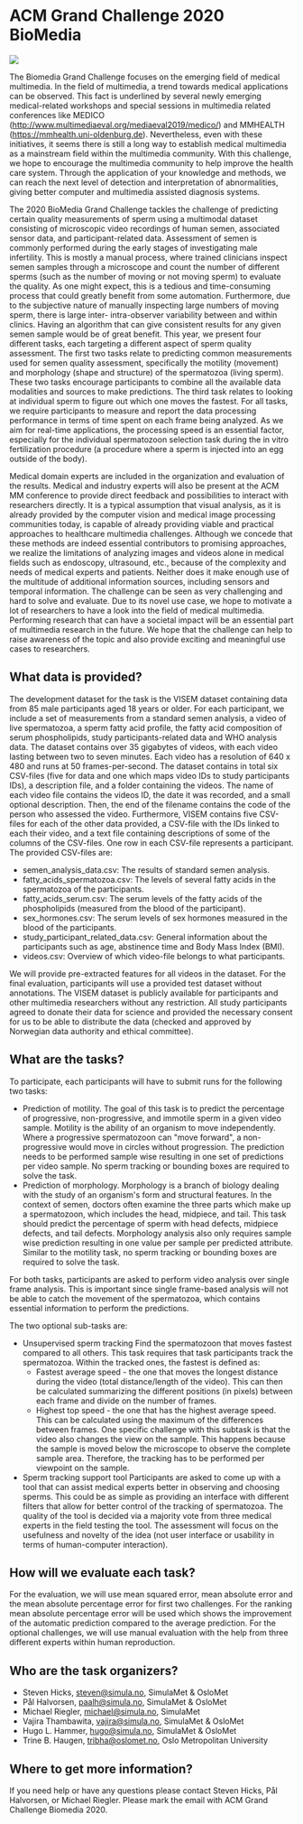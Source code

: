# ACM Grand Challenge 2020 BioMedia

![](https://raw.githubusercontent.com/simula/biomedia-2020/master/static/images/sperm.jpg?token=AD6YIMQSDC3UJJSHUQ2IQ7C6NY5PW)

The Biomedia Grand Challenge focuses on the emerging field of medical multimedia. In the field of multimedia, a trend towards medical applications can be observed. This fact is underlined by several newly emerging medical-related workshops and special sessions in multimedia related conferences like MEDICO (http://www.multimediaeval.org/mediaeval2019/medico/) and MMHEALTH (https://mmhealth.uni-oldenburg.de). Nevertheless, even with these initiatives, it seems there is still a long way to establish medical multimedia as a mainstream field within the multimedia community. With this challenge, we hope to encourage the multimedia community to help improve the health care system. Through the application of your knowledge and methods, we can reach the next level of detection and interpretation of abnormalities, giving better computer and multimedia assisted diagnosis systems.

The 2020 BioMedia Grand Challenge tackles the challenge of predicting certain quality measurements of sperm using a multimodal dataset consisting of microscopic video recordings of human semen, associated sensor data, and participant-related data. Assessment of semen is commonly performed during the early stages of investigating male infertility. This is mostly a manual process, where trained clinicians inspect semen samples through a microscope and count the number of different sperms (such as the number of moving or not moving sperm) to evaluate the quality. As one might expect, this is a tedious and time-consuming process that could greatly benefit from some automation. Furthermore, due to the subjective nature of manually inspecting large numbers of moving sperm, there is large inter- intra-observer variability between and within clinics. Having an algorithm that can give consistent results for any given semen sample would be of great benefit. This year, we present four different tasks, each targeting a different aspect of sperm quality assessment. The first two tasks relate to predicting common measurements used for semen quality assessment, specifically the motility (movement) and morphology (shape and structure) of the spermatozoa (living sperm). These two tasks encourage participants to combine all the available data modalities and sources to make predictions. The third task relates to looking at individual sperm to figure out which one moves the fastest. For all tasks, we require participants to measure and report the data processing performance in terms of time spent on each frame being analyzed. As we aim for real-time applications, the processing speed is an essential factor, especially for the individual spermatozoon selection task during the in vitro fertilization procedure (a procedure where a sperm is injected into an egg outside of the body).

Medical domain experts are included in the organization and evaluation of the results. Medical and industry experts will also be present at the ACM MM conference to provide direct feedback and possibilities to interact with researchers directly. It is a typical assumption that visual analysis, as it is already provided by the computer vision and medical image processing communities today, is capable of already providing viable and practical approaches to healthcare multimedia challenges. Although we concede that these methods are indeed essential contributors to promising approaches, we realize the limitations of analyzing images and videos alone in medical fields such as endoscopy, ultrasound, etc., because of the complexity and needs of medical experts and patients. Neither does it make enough use of the multitude of additional information sources, including sensors and temporal information. The challenge can be seen as very challenging and hard to solve and evaluate. Due to its novel use case, we hope to motivate a lot of researchers to have a look into the field of medical multimedia. Performing research that can have a societal impact will be an essential part of multimedia research in the future. We hope that the challenge can help to raise awareness of the topic and also provide exciting and meaningful use cases to researchers.


## What data is provided?
The development dataset for the task is the VISEM dataset containing data from 85 male participants aged 18 years or older. For each participant, we include a set of measurements from a standard semen analysis, a video of live spermatozoa, a sperm fatty acid profile, the fatty acid composition of serum phospholipids, study participants-related data and WHO analysis data. The dataset contains over 35 gigabytes of videos, with each video lasting between two to seven minutes. Each video has a resolution of 640 x 480 and runs at 50 frames-per-second. The dataset contains in total six CSV-files (five for data and one which maps video IDs to study participants IDs), a description file, and a folder containing the videos. The name of each video file contains the videos ID, the date it was recorded, and a small optional description. Then, the end of the filename contains the code of the person who assessed the video. Furthermore, VISEM contains five CSV-files for each of the other data provided, a CSV-file with the IDs linked to each their video, and a text file containing descriptions of some of the columns of the CSV-files. One row in each CSV-file represents a participant. The provided CSV-files are:

* semen_analysis_data.csv: The results of standard semen analysis.
* fatty_acids_spermatozoa.csv: The levels of several fatty acids in the spermatozoa of the participants.
* fatty_acids_serum.csv: The serum levels of the fatty acids of the phospholipids (measured from the blood of the participant).
* sex_hormones.csv: The serum levels of sex hormones measured in the blood of the participants.
* study_participant_related_data.csv: General information about the participants such as age, abstinence time and Body Mass Index (BMI).
* videos.csv: Overview of which video-file belongs to what participants.

We will provide pre-extracted features for all videos in the dataset. For the final evaluation, participants will use a provided test dataset without annotations. The VISEM dataset is publicly available for participants and other multimedia researchers without any restriction. All study participants agreed to donate their data for science and provided the necessary consent for us to be able to distribute the data (checked and approved by Norwegian data authority and ethical committee).

## What are the tasks?
To participate, each participants will have to submit runs for the following two tasks:

* Prediction of motility. The goal of this task is to predict the percentage of progressive, non-progressive, and immotile sperm in a given video sample. Motility is the ability of an organism to move independently. Where a progressive spermatozoon can "move forward", a non-progressive would move in circles without progression. The prediction needs to be performed sample wise resulting in one set of predictions per video sample. No sperm tracking or bounding boxes are required to solve the task.
* Prediction of morphology. Morphology is a branch of biology dealing with the study of an organism's form and structural features. In the context of semen, doctors often examine the three parts which make up a spermatozoon, which includes the head, midpiece, and tail. This task should predict the percentage of sperm with head defects, midpiece defects, and tail defects. Morphology analysis also only requires sample wise prediction resulting in one value per sample per predicted attribute. Similar to the motility task, no sperm tracking or bounding boxes are required to solve the task.

For both tasks, participants are asked to perform video analysis over single frame analysis. This is important since single frame-based analysis will not be able to catch the movement of the spermatozoa, which contains essential information to perform the predictions.

The two optional sub-tasks are:

* Unsupervised sperm tracking Find the spermatozoon that moves fastest compared to all others. This task requires that task participants track the spermatozoa. Within the tracked ones, the fastest is defined as: 
    * Fastest average speed - the one that moves the longest distance during the video (total distance/length of the video). This can then be calculated summarizing the different positions (in pixels) between each frame and divide on the number of frames.
    * Highest top speed - the one that has the highest average speed. This can be calculated using the maximum of the differences between frames.
One specific challenge with this subtask is that the video also changes the view on the sample. This happens because the sample is moved below the microscope to observe the complete sample area. Therefore, the tracking has to be performed per viewpoint on the sample.
* Sperm tracking support tool Participants are asked to come up with a tool that can assist medical experts better in observing and choosing sperms. This could be as simple as providing an interface with different filters that allow for better control of the tracking of spermatozoa. The quality of the tool is decided via a majority vote from three medical experts in the field testing the tool. The assessment will focus on the usefulness and novelty of the idea (not user interface or usability in terms of human-computer interaction).

## How will we evaluate each task?
For the evaluation, we will use mean squared error, mean absolute error and the mean absolute percentage error for first two challenges. For the ranking mean absolute percentage error will be used which shows the improvement of the automatic prediction compared to the average prediction. For the optional challenges, we will use manual evaluation with the help from three different experts within human reproduction.

## Who are the task organizers?
* Steven Hicks, steven@simula.no, SimulaMet & OsloMet
* Pål Halvorsen, paalh@simula.no, SimulaMet & OsloMet
* Michael Riegler, michael@simula.no, SimulaMet
* Vajira Thambawita, vajira@simula.no, SimulaMet & OsloMet
* Hugo L. Hammer, hugo@simula.no, SimulaMet & OsloMet
* Trine B. Haugen, tribha@oslomet.no, Oslo Metropolitan University

## Where to get more information?
If you need help or have any questions please contact Steven Hicks, Pål Halvorsen, or Michael Riegler. Please mark the email with ACM Grand Challenge Biomedia 2020.


